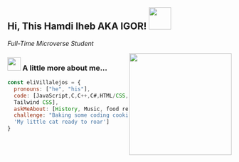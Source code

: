 
<h2> Hi, This Hamdi Iheb AKA IGOR! <img src="https://media.giphy.com/media/12oufCB0MyZ1Go/giphy.gif" width="50"></h2>
<p><em>Full-Time Microverse Student</em></p><img align='right' src="https://media.giphy.com/media/M9gbBd9nbDrOTu1Mqx/giphy.gif" width="230">


### <img src="https://media.giphy.com/media/WUlplcMpOCEmTGBtBW/giphy.gif" width="30"> A little more about me...  

```javascript
const eliVillalejos = {
  pronouns: ["he", "his"],
  code: [JavaScript,C,C++,C#,HTML/CSS,Bootstrap,Php
  Tailwind CSS],
  askMeAbout: [History, Music, food recipe],
  challenge: "Baking some coding cookies inside my localhost",
  'My little cat ready to roar']
}
